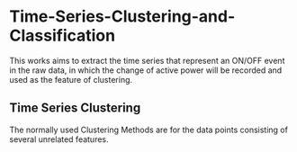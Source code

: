 # Time-Series-Clustering-and-Classification
This works aims to extract the time series that represent an ON/OFF event in the raw data, in which the change of active power will be recorded and used as the feature of clustering.
## Time Series Clustering
The normally used Clustering Methods are for the data points consisting of several unrelated features. 
